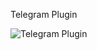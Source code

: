 Telegram Plugin

![Telegram Plugin](osTicket_telegram/Screenshot_2020-10-04_osTicket_Панель_Управления_Администратора.png?v=3&s=200)
